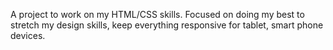A project to work on my HTML/CSS skills. Focused on doing my best to stretch my design skills, keep everything responsive for tablet, smart phone devices.

